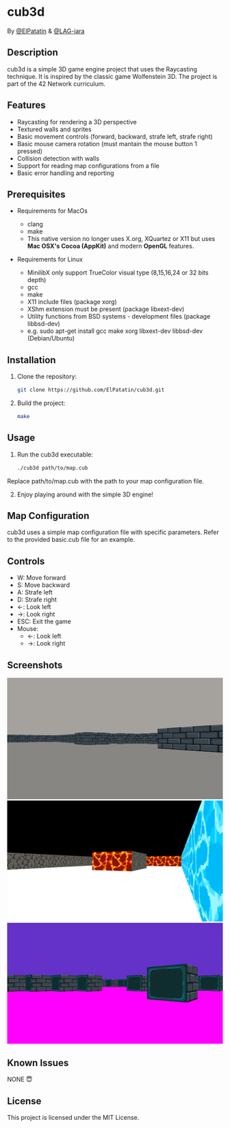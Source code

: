 # cub3d
By [@ElPatatin](https://github.com/ElPatatin) & [@LAG-jara](https://github.com/LAG-jara)

## Description

cub3d is a simple 3D game engine project that uses the Raycasting technique. It is inspired by the classic game Wolfenstein 3D. The project is part of the 42 Network curriculum.

## Features

- Raycasting for rendering a 3D perspective
- Textured walls and sprites
- Basic movement controls (forward, backward, strafe left, strafe right)
- Basic mouse camera rotation (must mantain the mouse button 1 pressed)
- Collision detection with walls
- Support for reading map configurations from a file
- Basic error handling and reporting

## Prerequisites

- Requirements for MacOs
	- clang
	- make
	- This native version no longer uses X.org, XQuartez or X11 but uses **Mac OSX's Cocoa (AppKit)** and modern **OpenGL** features.

- Requirements for Linux
    - MinilibX only support TrueColor visual type (8,15,16,24 or 32 bits depth)
    - gcc
    - make
    - X11 include files (package xorg)
    - XShm extension must be present (package libxext-dev)
    - Utility functions from BSD systems - development files (package libbsd-dev)
    - e.g. sudo apt-get install gcc make xorg libxext-dev libbsd-dev (Debian/Ubuntu)


## Installation

1. Clone the repository:

	```bash
	git clone https://github.com/ElPatatin/cub3d.git
	```
2. Build the project:

	```bash
	make
	```

## Usage

1. Run the cub3d executable:
	```bash
	./cub3d path/to/map.cub
	```
Replace path/to/map.cub with the path to your map configuration file.

2. Enjoy playing around with the simple 3D engine!

## Map Configuration

cub3d uses a simple map configuration file with specific parameters. Refer to the provided basic.cub file for an example.

## Controls

- W: Move forward
- S: Move backward
- A: Strafe left
- D: Strafe right
- ←: Look left
- →: Look right
- ESC: Exit the game
- Mouse:
	- ←: Look left
	- →: Look right

## Screenshots
![Dungeon.cub](https://github.com/ElPatatin/cub3d/blob/main/screenshots/1.png)
![basic1.cub](https://github.com/ElPatatin/cub3d/blob/main/screenshots/2.png)
![basic2.cub](https://github.com/ElPatatin/cub3d/blob/main/screenshots/3.png)

## Known Issues

NONE 😇

## License

This project is licensed under the MIT License.
